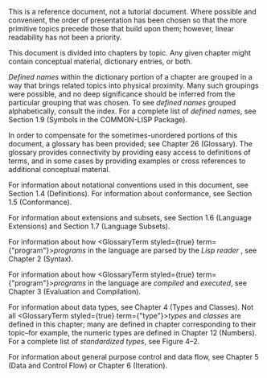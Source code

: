  



This is a reference document, not a tutorial document. Where possible and convenient, the order of presentation has been chosen so that the more primitive topics precede those that build upon them; however, linear readability has not been a priority. 



This document is divided into chapters by topic. Any given chapter might contain conceptual material, dictionary entries, or both. 



*Defined names* within the dictionary portion of a chapter are grouped in a way that brings related topics into physical proximity. Many such groupings were possible, and no deep significance should be inferred from the particular grouping that was chosen. To see *defined names* grouped alphabetically, consult the index. For a complete list of *defined names*, see Section 1.9 (Symbols in the COMMON-LISP Package). 



In order to compensate for the sometimes-unordered portions of this document, a glossary has been provided; see Chapter 26 (Glossary). The glossary provides connectivity by providing easy access to definitions of terms, and in some cases by providing examples or cross references to additional conceptual material. 



For information about notational conventions used in this document, see Section 1.4 (Definitions). For information about conformance, see Section 1.5 (Conformance). 



For information about extensions and subsets, see Section 1.6 (Language Extensions) and Section 1.7 (Language Subsets). 



For information about how <GlossaryTerm styled={true} term={"program"}><i>programs</i></GlossaryTerm> in the language are parsed by the *Lisp reader* , see Chapter 2 (Syntax). 



For information about how <GlossaryTerm styled={true} term={"program"}><i>programs</i></GlossaryTerm> in the language are *compiled* and *executed*, see Chapter 3 (Evaluation and Compilation). 



For information about data types, see Chapter 4 (Types and Classes). Not all <GlossaryTerm styled={true} term={"type"}><i>types</i></GlossaryTerm> and *classes* are defined in this chapter; many are defined in chapter corresponding to their topic–for example, the numeric types are defined in Chapter 12 (Numbers). For a complete list of *standardized types*, see Figure 4–2. 



For information about general purpose control and data flow, see Chapter 5 (Data and Control Flow) or Chapter 6 (Iteration). 











